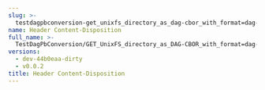 ```yaml
---
slug: >-
  testdagpbconversion-get_unixfs_directory_as_dag-cbor_with_format=dag-cbor_converts_to_the_expected_content-type-header_content-disposition
name: Header Content-Disposition
full_name: >-
  TestDagPbConversion/GET_UnixFS_directory_as_DAG-CBOR_with_format=dag-cbor_converts_to_the_expected_Content-Type/Header_Content-Disposition
versions:
  - dev-44b0eaa-dirty
  - v0.0.2
title: Header Content-Disposition
---
```


